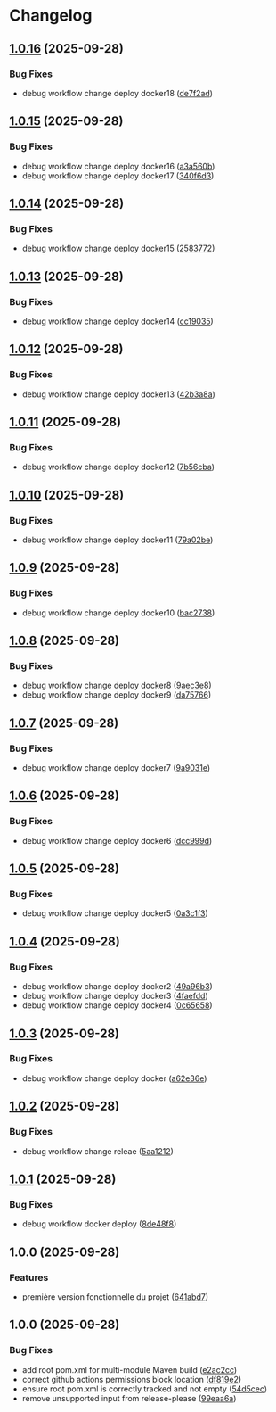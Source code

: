 # Changelog

## [1.0.16](https://github.com/ilias50/gameStack/compare/v1.0.15...v1.0.16) (2025-09-28)


### Bug Fixes

* debug workflow change deploy docker18 ([de7f2ad](https://github.com/ilias50/gameStack/commit/de7f2adca9ad3136b9a24a20af28000cc7868cc4))

## [1.0.15](https://github.com/ilias50/gameStack/compare/v1.0.14...v1.0.15) (2025-09-28)


### Bug Fixes

* debug workflow change deploy docker16 ([a3a560b](https://github.com/ilias50/gameStack/commit/a3a560bb0a272e21dc74d49ba51eb2602b170700))
* debug workflow change deploy docker17 ([340f6d3](https://github.com/ilias50/gameStack/commit/340f6d3faed9bda9aac86d5e545dd29c94e65baa))

## [1.0.14](https://github.com/ilias50/gameStack/compare/v1.0.13...v1.0.14) (2025-09-28)


### Bug Fixes

* debug workflow change deploy docker15 ([2583772](https://github.com/ilias50/gameStack/commit/25837720d61023d5f29829457eaa888360c6304b))

## [1.0.13](https://github.com/ilias50/gameStack/compare/v1.0.12...v1.0.13) (2025-09-28)


### Bug Fixes

* debug workflow change deploy docker14 ([cc19035](https://github.com/ilias50/gameStack/commit/cc19035d0c76ffbeafb94d5d3546b6e890c8387d))

## [1.0.12](https://github.com/ilias50/gameStack/compare/v1.0.11...v1.0.12) (2025-09-28)


### Bug Fixes

* debug workflow change deploy docker13 ([42b3a8a](https://github.com/ilias50/gameStack/commit/42b3a8a05e392a428520bf373bcf810305b69d33))

## [1.0.11](https://github.com/ilias50/gameStack/compare/v1.0.10...v1.0.11) (2025-09-28)


### Bug Fixes

* debug workflow change deploy docker12 ([7b56cba](https://github.com/ilias50/gameStack/commit/7b56cba84991c68c5382d918f05529120af24c29))

## [1.0.10](https://github.com/ilias50/gameStack/compare/v1.0.9...v1.0.10) (2025-09-28)


### Bug Fixes

* debug workflow change deploy docker11 ([79a02be](https://github.com/ilias50/gameStack/commit/79a02be0595c90a905bbb4ea40f4c26cadbf9abc))

## [1.0.9](https://github.com/ilias50/gameStack/compare/v1.0.8...v1.0.9) (2025-09-28)


### Bug Fixes

* debug workflow change deploy docker10 ([bac2738](https://github.com/ilias50/gameStack/commit/bac27382031be956e60ec03245d68c67a4ee0abb))

## [1.0.8](https://github.com/ilias50/gameStack/compare/v1.0.7...v1.0.8) (2025-09-28)


### Bug Fixes

* debug workflow change deploy docker8 ([9aec3e8](https://github.com/ilias50/gameStack/commit/9aec3e8a0f77349c8009301d4cb89bc996ce1679))
* debug workflow change deploy docker9 ([da75766](https://github.com/ilias50/gameStack/commit/da7576674729a15faa92240ef54be39b70a3cc14))

## [1.0.7](https://github.com/ilias50/gameStack/compare/v1.0.6...v1.0.7) (2025-09-28)


### Bug Fixes

* debug workflow change deploy docker7 ([9a9031e](https://github.com/ilias50/gameStack/commit/9a9031efbaa5800f94b0a4c142158914cc53979d))

## [1.0.6](https://github.com/ilias50/gameStack/compare/v1.0.5...v1.0.6) (2025-09-28)


### Bug Fixes

* debug workflow change deploy docker6 ([dcc999d](https://github.com/ilias50/gameStack/commit/dcc999d81805c3da7a8c0448eaf890d5ecf2a923))

## [1.0.5](https://github.com/ilias50/gameStack/compare/v1.0.4...v1.0.5) (2025-09-28)


### Bug Fixes

* debug workflow change deploy docker5 ([0a3c1f3](https://github.com/ilias50/gameStack/commit/0a3c1f3a1336f5620c972227f76089411bbbf85c))

## [1.0.4](https://github.com/ilias50/gameStack/compare/v1.0.3...v1.0.4) (2025-09-28)


### Bug Fixes

* debug workflow change deploy docker2 ([49a96b3](https://github.com/ilias50/gameStack/commit/49a96b3a9304f452526d096c25725d912b3d972c))
* debug workflow change deploy docker3 ([4faefdd](https://github.com/ilias50/gameStack/commit/4faefdd3a3df1ae37a6ab41291f8eb85af5e5870))
* debug workflow change deploy docker4 ([0c65658](https://github.com/ilias50/gameStack/commit/0c6565858488a8e1d6a9f54672470b8c62e7ed1b))

## [1.0.3](https://github.com/ilias50/gameStack/compare/v1.0.2...v1.0.3) (2025-09-28)


### Bug Fixes

* debug workflow change deploy docker ([a62e36e](https://github.com/ilias50/gameStack/commit/a62e36e87eece20ddb12b4b7453f248253fc1ae9))

## [1.0.2](https://github.com/ilias50/gameStack/compare/v1.0.1...v1.0.2) (2025-09-28)


### Bug Fixes

* debug workflow change releae ([5aa1212](https://github.com/ilias50/gameStack/commit/5aa12128c63d1b6a1d08c8838544131a07987169))

## [1.0.1](https://github.com/ilias50/gameStack/compare/v1.0.0...v1.0.1) (2025-09-28)


### Bug Fixes

* debug workflow docker deploy ([8de48f8](https://github.com/ilias50/gameStack/commit/8de48f8505b2b6e26be482af22659edbb90bd382))

## 1.0.0 (2025-09-28)


### Features

* première version fonctionnelle du projet ([641abd7](https://github.com/ilias50/gameStack/commit/641abd75e504b33101f1cc9d5f29fda9b545f5aa))

## 1.0.0 (2025-09-28)


### Bug Fixes

* add root pom.xml for multi-module Maven build ([e2ac2cc](https://github.com/ilias50/gameStack/commit/e2ac2cc5258b89f03b2186d74e3aa80ed11b1336))
* correct github actions permissions block location ([df819e2](https://github.com/ilias50/gameStack/commit/df819e2bc9e5f328dd84d1abcfba1b542872c789))
* ensure root pom.xml is correctly tracked and not empty ([54d5cec](https://github.com/ilias50/gameStack/commit/54d5cec7dddaa521d71b766b324aa60f6e892a99))
* remove unsupported input from release-please ([99eaa6a](https://github.com/ilias50/gameStack/commit/99eaa6a67d03a235c302cf2add5c70d85c491380))
